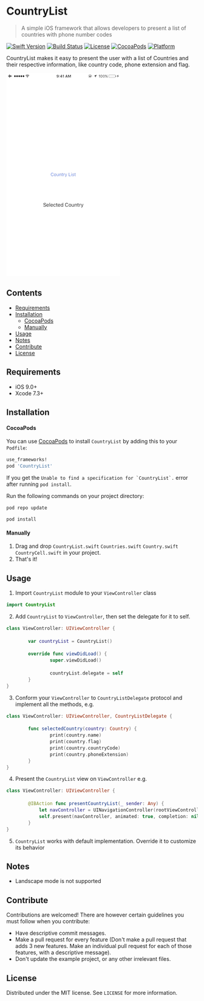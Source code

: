 # CountryList
> A simple iOS framework that allows developers to present a list of countries with phone number codes

[![Swift Version][swift-image]][swift-url]
[![Build Status][travis-image]][travis-url]
[![License][license-image]][license-url]
[![CocoaPods](https://img.shields.io/cocoapods/v/CountryList.svg)](https://cocoapods.org/pods/CountryList)
[![Platform](https://img.shields.io/cocoapods/p/CountryList.svg?style=flat)](https://cocoapods.org/pods/CountryList)

CountryList makes it easy to present the user with a list of Countries and their respective information, like country code, phone extension and flag.

![](screenshots/video1.gif)

## Contents

* [Requirements](#requirements)
* [Installation](#installation)
    * [CocoaPods](#cocoapods)
    * [Manually](#manually)
* [Usage](#usage)
* [Notes](#notes)
* [Contribute](#contribute)
* [License](#license)

## Requirements

- iOS 9.0+
- Xcode 7.3+

## Installation

#### CocoaPods
You can use [CocoaPods](http://cocoapods.org/) to install `CountryList` by adding this to your `Podfile`:

```ruby
use_frameworks!
pod 'CountryList'
```
If you get the ``Unable to find a specification for `CountryList`.``  error after running `pod install`.

Run the following commands on your project directory:
```
pod repo update
```
```
pod install
```
#### Manually
1. Drag and drop ```CountryList.swift``` ```Countries.swift``` ```Country.swift``` ```CountryCell.swift``` in your project.  
2. That's it!

## Usage
1. Import `CountryList` module to your `ViewController` class
```swift
import CountryList
```
2. Add `CountryList` to `ViewController`, then set the delegate for it to self.
```swift
class ViewController: UIViewController {

        var countryList = CountryList()

        override func viewDidLoad() {
                super.viewDidLoad()

                countryList.delegate = self
        }
}
```
3. Conform your `ViewController` to `CountryListDelegate` protocol and implement all the methods, e.g.
```swift
class ViewController: UIViewController, CountryListDelegate {

        func selectedCountry(country: Country) {
                print(country.name)
                print(country.flag)
                print(country.countryCode)
                print(country.phoneExtension)
        }
}
```
4. Present the `CountryList` view on `ViewController` e.g.
```swift
class ViewController: UIViewController {

        @IBAction func presentCountryList(_ sender: Any) {
            let navController = UINavigationController(rootViewController: countryList)
            self.present(navController, animated: true, completion: nil)
        }
}
```
5. `CountryList` works with default implementation. Override it to customize its behavior

<!-- [Example project with CocoaPods](https://github.com/juanpablofernandez). -->

## Notes
* Landscape mode is not supported

## Contribute
Contributions are welcomed! There are however certain guidelines you must follow when you contribute:
* Have descriptive commit messages.
* Make a pull request for every feature (Don't make a pull request that adds 3 new features. Make an individual pull request for each of those features, with a descriptive message).
* Don't update the example project, or any other irrelevant files.


## License

Distributed under the MIT license. See ``LICENSE`` for more information.

[swift-image]:https://img.shields.io/badge/swift-3.0-orange.svg
[swift-url]: https://swift.org/
[license-image]: https://img.shields.io/badge/License-MIT-blue.svg
[license-url]: LICENSE
[travis-image]: https://img.shields.io/travis/dbader/node-datadog-metrics/master.svg?style=flat-square
[travis-url]: https://travis-ci.org/dbader/node-datadog-metrics
[codebeat-image]: https://codebeat.co/badges/c19b47ea-2f9d-45df-8458-b2d952fe9dad
[codebeat-url]: https://codebeat.co/projects/github-com-vsouza-awesomeios-com
